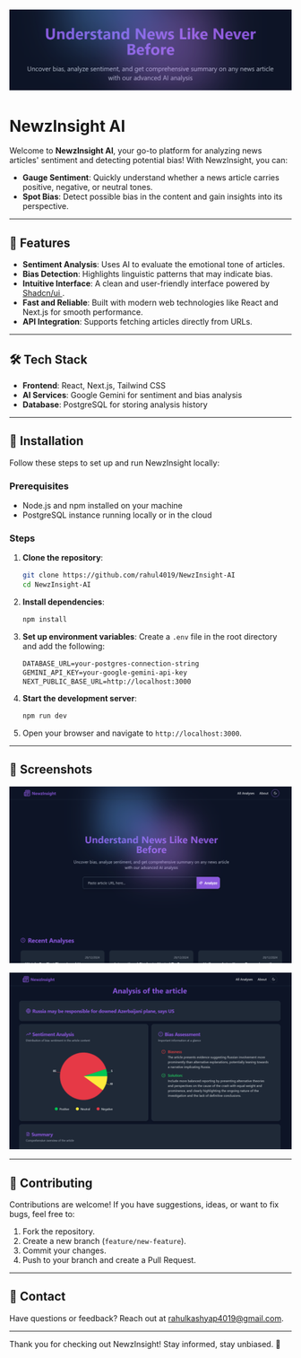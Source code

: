 # ![NewzInsight Banner](./public/banner.png)

# NewzInsight AI

Welcome to **NewzInsight AI**, your go-to platform for analyzing news articles' sentiment and detecting potential bias! With NewzInsight, you can:

- **Gauge Sentiment**: Quickly understand whether a news article carries positive, negative, or neutral tones.
- **Spot Bias**: Detect possible bias in the content and gain insights into its perspective.
---

## 🚀 Features

- **Sentiment Analysis**: Uses AI to evaluate the emotional tone of articles.
- **Bias Detection**: Highlights linguistic patterns that may indicate bias.
- **Intuitive Interface**: A clean and user-friendly interface powered by [Shadcn/ui
](https://ui.shadcn.com/).
- **Fast and Reliable**: Built with modern web technologies like React and Next.js for smooth performance.
- **API Integration**: Supports fetching articles directly from URLs.

---

## 🛠️ Tech Stack

- **Frontend**: React, Next.js, Tailwind CSS
- **AI Services**: Google Gemini for sentiment and bias analysis
- **Database**: PostgreSQL for storing analysis history

---

## 🌟 Installation

Follow these steps to set up and run NewzInsight locally:

### Prerequisites
- Node.js and npm installed on your machine
- PostgreSQL instance running locally or in the cloud

### Steps
1. **Clone the repository**:
   ```bash
   git clone https://github.com/rahul4019/NewzInsight-AI
   cd NewzInsight-AI
   ```
2. **Install dependencies**:
   ```bash
   npm install
   ```
3. **Set up environment variables**:
   Create a `.env` file in the root directory and add the following:
   ```env
   DATABASE_URL=your-postgres-connection-string
   GEMINI_API_KEY=your-google-gemini-api-key
   NEXT_PUBLIC_BASE_URL=http://localhost:3000
   ```
4. **Start the development server**:
   ```bash
   npm run dev
   ```
5. Open your browser and navigate to `http://localhost:3000`.

---

## 🎨 Screenshots

![Home Page](./public/home.png)

![Analysis Results](./public/analysis_result.png)

---


## 🤝 Contributing

Contributions are welcome! If you have suggestions, ideas, or want to fix bugs, feel free to:

1. Fork the repository.
2. Create a new branch (`feature/new-feature`).
3. Commit your changes.
4. Push to your branch and create a Pull Request.

---

## 📧 Contact

Have questions or feedback? Reach out at [rahulkashyap4019@gmail.com](mailto:rahulkashyap4019@gmail.com).

---

Thank you for checking out NewzInsight! Stay informed, stay unbiased. 🌟

